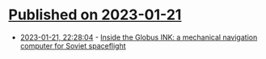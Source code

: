 # [Published on 2023-01-21](index.md)

* [2023-01-21, 22:28:04](https://lobste.rs/s/vi0xye/inside_globus_ink_mechanical_navigation) - [Inside the Globus INK: a mechanical navigation computer for Soviet spaceflight](http://www.righto.com/2023/01/inside-globus-ink-mechanical-navigation.html)
